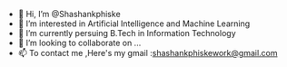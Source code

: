 - 👋 Hi, I’m @Shashankphiske
- 👀 I’m interested in Artificial Intelligence and Machine Learning
- 🌱 I’m currently persuing B.Tech in Information Technology
- 💞️ I’m looking to collaborate on ...
- 📫 To contact me ,Here's my gmail :shashankphiskework@gmail.com

<!---
Shashankphiske/Shashankphiske is a ✨ special ✨ repository because its `README.md` (this file) appears on your GitHub profile.
You can click the Preview link to take a look at your changes.
--->
